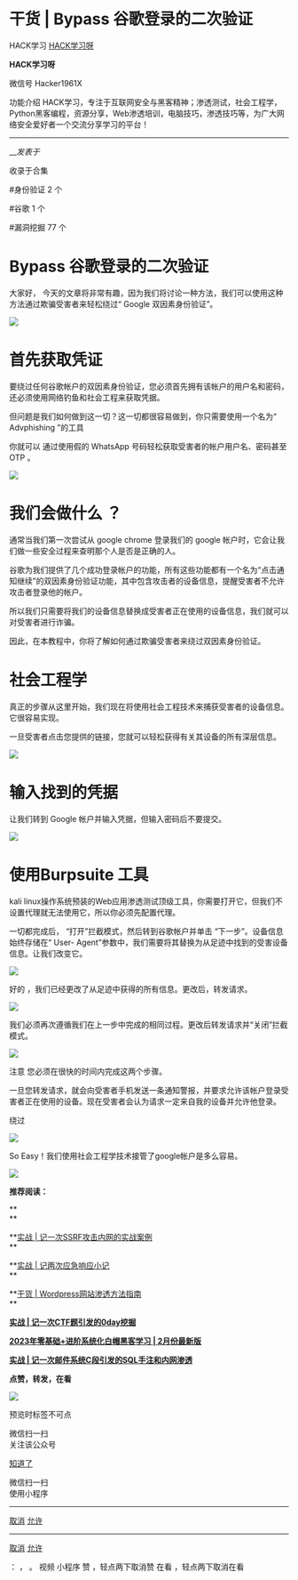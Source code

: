 #  干货 | Bypass 谷歌登录的二次验证

HACK学习  [ HACK学习呀 ](javascript:void\(0\);)

**HACK学习呀** ![]()

微信号 Hacker1961X

功能介绍
HACK学习，专注于互联网安全与黑客精神；渗透测试，社会工程学，Python黑客编程，资源分享，Web渗透培训，电脑技巧，渗透技巧等，为广大网络安全爱好者一个交流分享学习的平台！

____

___发表于_

收录于合集

#身份验证 2 个

#谷歌 1 个

#漏洞挖掘 77 个

# Bypass 谷歌登录的二次验证

大家好， 今天的文章将非常有趣，因为我们将讨论一种方法，我们可以使用这种方法通过欺骗受害者来轻松绕过“ Google 双因素身份验证”。

![](https://raw.githubusercontent.com/tuchuang9/tc1/refs/heads/main/public/20230301093742.png)

# 首先获取凭证

要绕过任何谷歌帐户的双因素身份验证，您必须首先拥有该帐户的用户名和密码，还必须使用网络钓鱼和社会工程来获取凭据。

但问题是我们如何做到这一切？这一切都很容易做到，你只需要使用一个名为“ Advphishing ”的工具

你就可以 通过使用假的 WhatsApp 号码轻松获取受害者的帐户用户名、密码甚至 OTP 。

![](https://raw.githubusercontent.com/tuchuang9/tc1/refs/heads/main/public/20230301093806.png)

# 我们会做什么 ？

通常当我们第一次尝试从 google chrome 登录我们的 google 帐户时，它会让我们做一些安全过程来查明那个人是否是正确的人。

谷歌为我们提供了几个成功登录帐户的功能，所有这些功能都有一个名为“点击通知继续”的双因素身份验证功能，其中包含攻击者的设备信息，提醒受害者不允许攻击者登录他的帐户。

所以我们只需要将我们的设备信息替换成受害者正在使用的设备信息，我们就可以对受害者进行诈骗。

因此，在本教程中，你将了解如何通过欺骗受害者来绕过双因素身份验证。

# 社会工程学

真正的步骤从这里开始，我们现在将使用社会工程技术来捕获受害者的设备信息。它很容易实现。

一旦受害者点击您提供的链接，您就可以轻松获得有关其设备的所有深层信息。

![](https://raw.githubusercontent.com/tuchuang9/tc1/refs/heads/main/public/20230301093810.png)

# 输入找到的凭据

让我们转到 Google 帐户并输入凭据，但输入密码后不要提交。

![](https://raw.githubusercontent.com/tuchuang9/tc1/refs/heads/main/public/20230301093811.png)

# 使用Burpsuite 工具

kali linux操作系统预装的Web应用渗透测试顶级工具，你需要打开它，但我们不设置代理就无法使用它，所以你必须先配置代理。

一切都完成后， “打开”拦截模式，然后转到谷歌帐户并单击 “下一步”。设备信息始终存储在“ User-
Agent”参数中，我们需要将其替换为从足迹中找到的受害设备信息。让我们改变它。

![](https://raw.githubusercontent.com/tuchuang9/tc1/refs/heads/main/public/20230301093812.png)

好的 ，我们已经更改了从足迹中获得的所有信息。更改后，转发请求。

![](https://raw.githubusercontent.com/tuchuang9/tc1/refs/heads/main/public/20230301093814.png)

我们必须再次遵循我们在上一步中完成的相同过程。更改后转发请求并“关闭”拦截模式。

![](https://raw.githubusercontent.com/tuchuang9/tc1/refs/heads/main/public/20230301093816.png)

注意 您必须在很快的时间内完成这两个步骤。

一旦您转发请求，就会向受害者手机发送一条通知警报，并要求允许该帐户登录受害者正在使用的设备。现在受害者会认为请求一定来自我的设备并允许他登录。

绕过

![](https://raw.githubusercontent.com/tuchuang9/tc1/refs/heads/main/public/20230301093818.png)

So Easy！我们使用社会工程学技术接管了google帐户是多么容易。

![](https://raw.githubusercontent.com/tuchuang9/tc1/refs/heads/main/public/20230301093820.png)

  

 **推荐阅读：**

 **  
**

 **[实战 |
记一次SSRF攻击内网的实战案例](http://mp.weixin.qq.com/s?__biz=MzI5MDU1NDk2MA==&mid=2247504980&idx=1&sn=d8ee8cc63ce8bb937891c0942c59d2e0&chksm=ec1c816bdb6b087d4b4315f81c87c6a8b8a7a9cfe60f42f79bbb9a14877016b6b607f95d962e&scene=21#wechat_redirect)  
**

  

 **[实战 |
记两次应急响应小记](http://mp.weixin.qq.com/s?__biz=MzI5MDU1NDk2MA==&mid=2247508721&idx=1&sn=6bd3d0e1354da8b22cb12cd42587c3d8&chksm=ec1cf7cedb6b7ed8a701c0f460539e5039ea6e35e22c87cd34a6b738651c5d6a9040048faa66&scene=21#wechat_redirect)  
**

  

 **[干货 |
Wordpress网站渗透方法指南](http://mp.weixin.qq.com/s?__biz=MzI5MDU1NDk2MA==&mid=2247508079&idx=1&sn=668535e1e2e29683403cf6dea91d2ad6&chksm=ec1cf550db6b7c46859ff1ab8129eaf46f82a9c9e427be6a3a94ffd9827a0873bf5afc8d209f&scene=21#wechat_redirect)  
**

  

[ **实战 |
记一次CTF题引发的0day挖掘**](http://mp.weixin.qq.com/s?__biz=MzI5MDU1NDk2MA==&mid=2247509402&idx=1&sn=af99609cb6685118b96616a8011ac252&chksm=ec1cf0a5db6b79b38ea240c755ccf10b94f3b0c19326297c569ab69abba57e7e8f8093063e66&scene=21#wechat_redirect)  

  

[ **2023年零基础+进阶系统化白帽黑客学习 |
2月份最新版**](http://mp.weixin.qq.com/s?__biz=MzI5MDU1NDk2MA==&mid=2247511350&idx=1&sn=4164f4acdcc6216919ebe85b91cccd88&chksm=ec1cf809db6b711f9cc83d2c20f81e815b4bef5150d03c8afc688ca5083290e3507f34f621b5&scene=21#wechat_redirect)  

  

[ **实战 |
记一次邮件系统C段引发的SQL手注和内网渗透**](http://mp.weixin.qq.com/s?__biz=MzI5MDU1NDk2MA==&mid=2247509307&idx=1&sn=3b09b33609b5fb4476dae0e84e489d4a&chksm=ec1cf004db6b79127cc7b5fb1a3606054440feb48208a60a759f29ffff0f0659f19826b9ad48&scene=21#wechat_redirect)  

  

 **点赞，转发，在看**

  

![](https://raw.githubusercontent.com/tuchuang9/tc1/refs/heads/main/public/20230301093822.png)

预览时标签不可点

微信扫一扫  
关注该公众号

[知道了](javascript:;)

微信扫一扫  
使用小程序

****

[取消](javascript:void\(0\);) [允许](javascript:void\(0\);)

****

[取消](javascript:void\(0\);) [允许](javascript:void\(0\);)

： ， 。   视频 小程序 赞 ，轻点两下取消赞 在看 ，轻点两下取消在看

